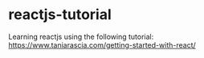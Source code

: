 # reactjs-tutorial
Learning reactjs using the following tutorial: https://www.taniarascia.com/getting-started-with-react/
